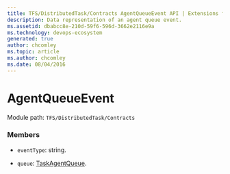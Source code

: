 ```yaml
---
title: TFS/DistributedTask/Contracts AgentQueueEvent API | Extensions for Azure DevOps Services
description: Data representation of an agent queue event.
ms.assetid: dbabcc8e-210d-59f6-596d-3662e2116e9a
ms.technology: devops-ecosystem
generated: true
author: chcomley
ms.topic: article
ms.author: chcomley
ms.date: 08/04/2016
---
```


# AgentQueueEvent

Module path: `TFS/DistributedTask/Contracts`

### Members

* `eventType`: string.

* `queue`: [TaskAgentQueue](../../../TFS/DistributedTask/Contracts/TaskAgentQueue.md).
